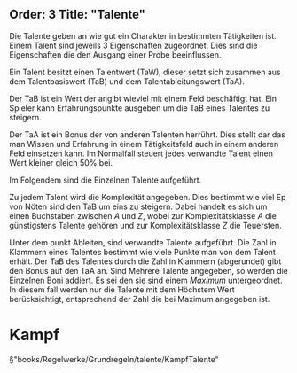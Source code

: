 Order: 3
Title: "Talente"
---

Die Talente geben an wie gut ein Charakter in bestimmten Tätigkeiten ist. Einem Talent sind jeweils 3 Eigenschaften zugeordnet. Dies sind die Eigenschaften die den Ausgang einer Probe beeinflussen. 

Ein Talent besitzt einen Talentwert (TaW), dieser setzt sich zusammen aus dem  Talentbasiswert (TaB) und dem Talentableitungswert (TaA).

Der TaB ist ein Wert der angibt wieviel mit einem Feld beschäftigt hat. Ein Spieler kann Erfahrungspunkte ausgeben um die TaB eines Talentes zu steigern.

Der TaA ist ein Bonus der von anderen Talenten herrührt. Dies stellt dar das man Wissen und Erfahrung in einem Tätigkeitsfeld auch in einem anderen Feld einsetzen kann. Im Normalfall steuert jedes verwandte Talent einen Wert kleiner gleich 50% bei.

Im Folgendem sind die Einzelnen Talente aufgeführt. 

Zu jedem Talent wird die Komplexität angegeben. Dies bestimmt wie viel Ep von Nöten sind den TaB um eins zu steigern. Dabei handelt es sich um einen Buchstaben zwischen *A* und *Z*, wobei zur Komplexitätsklasse *A* die günstigstens Talente gehören und zur Komplexitätsklasse *Z* die Teuersten.

 Unter dem punkt Ableiten, sind verwandte Talente aufgeführt. Die Zahl in Klammern eines Talentes bestimmt wie viele Punkte man von dem Talent erhält. Der TaB des Talentes durch die Zahl in Klammern (abgerundet) gibt den Bonus auf den TaA an. Sind Mehrere Talente angegeben, so werden die Einzelnen Boni addiert. Es sei den sie sind einem *Maximum* untergeordnet. In diesem fall werden nur die Talente mit dem Höchstem Wert berücksichtigt, entsprechend der Zahl die bei Maximum angegeben ist.

# Kampf

§"books/Regelwerke/Grundregeln/talente/KampfTalente"